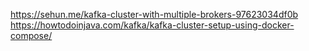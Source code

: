 https://sehun.me/kafka-cluster-with-multiple-brokers-97623034df0b
https://howtodoinjava.com/kafka/kafka-cluster-setup-using-docker-compose/
